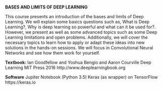 <b>BASES AND LIMITS OF DEEP LEARNING</b>
<p>
This course presents an introduction of the bases and limits of Deep
Learning. We will explain some basics questions such as, What is
Deep Learning?, Why is deep learning so powerful and what can it be
used for?. However, we present as well as some advanced topics such
as some Deep Learning limitations and open problems. Additionally,
we will cover the necessary topics to learn how to apply or adapt
these ideas into new solutions in the hands-on sessions. We will
focus in Convolutional Neural Networks and see how them work
for yourself.
</p>
<p>
<b>Textbook:</b>
Ian Goodfellow and Yoshua Bengio and Aaron Courville
Deep Learning
MIT Press 2016
http://www.deeplearningbook.org
</p>

<p>
<b>Software</b>
Jupiter Notebook (Python 3.5)
Keras (as wrapper) on TensorFlow
https://keras.io
</p>
